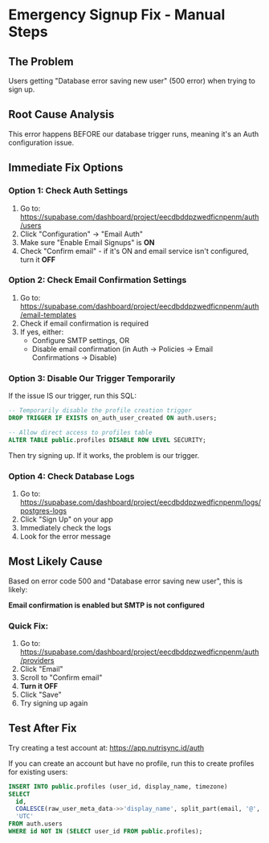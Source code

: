 # Emergency Signup Fix - Manual Steps

## The Problem
Users getting "Database error saving new user" (500 error) when trying to sign up.

## Root Cause Analysis
This error happens BEFORE our database trigger runs, meaning it's an Auth configuration issue.

## Immediate Fix Options

### Option 1: Check Auth Settings
1. Go to: https://supabase.com/dashboard/project/eecdbddpzwedficnpenm/auth/users
2. Click "Configuration" → "Email Auth"
3. Make sure "Enable Email Signups" is **ON**
4. Check "Confirm email" - if it's ON and email service isn't configured, turn it **OFF**

### Option 2: Check Email Confirmation Settings
1. Go to: https://supabase.com/dashboard/project/eecdbddpzwedficnpenm/auth/email-templates
2. Check if email confirmation is required
3. If yes, either:
   - Configure SMTP settings, OR
   - Disable email confirmation (in Auth → Policies → Email Confirmations → Disable)

### Option 3: Disable Our Trigger Temporarily
If the issue IS our trigger, run this SQL:

```sql
-- Temporarily disable the profile creation trigger
DROP TRIGGER IF EXISTS on_auth_user_created ON auth.users;

-- Allow direct access to profiles table
ALTER TABLE public.profiles DISABLE ROW LEVEL SECURITY;
```

Then try signing up. If it works, the problem is our trigger.

### Option 4: Check Database Logs
1. Go to: https://supabase.com/dashboard/project/eecdbddpzwedficnpenm/logs/postgres-logs
2. Click "Sign Up" on your app
3. Immediately check the logs
4. Look for the error message

## Most Likely Cause
Based on error code 500 and "Database error saving new user", this is likely:

**Email confirmation is enabled but SMTP is not configured**

### Quick Fix:
1. Go to: https://supabase.com/dashboard/project/eecdbddpzwedficnpenm/auth/providers
2. Click "Email"
3. Scroll to "Confirm email"
4. **Turn it OFF**
5. Click "Save"
6. Try signing up again

## Test After Fix
Try creating a test account at: https://app.nutrisync.id/auth

If you can create an account but have no profile, run this to create profiles for existing users:

```sql
INSERT INTO public.profiles (user_id, display_name, timezone)
SELECT 
  id,
  COALESCE(raw_user_meta_data->>'display_name', split_part(email, '@', 1)),
  'UTC'
FROM auth.users
WHERE id NOT IN (SELECT user_id FROM public.profiles);
```
